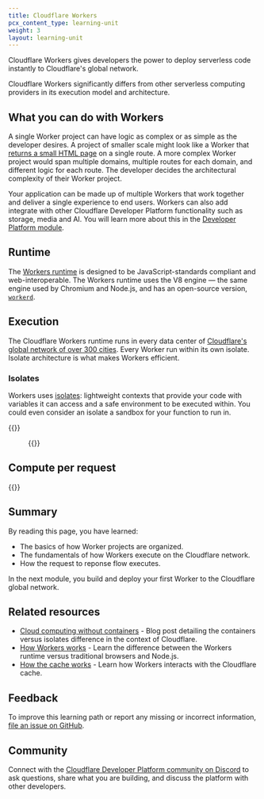 ```yaml
---
title: Cloudflare Workers
pcx_content_type: learning-unit
weight: 3
layout: learning-unit
---
```


Cloudflare Workers gives developers the power to deploy serverless code instantly to Cloudflare's global network.

Cloudflare Workers significantly differs from other serverless computing providers in its execution model and architecture.

## What you can do with Workers

A single Worker project can have logic as complex or as simple as the developer desires. A project of smaller scale might look like a Worker that [returns a small HTML page](/workers/examples/return-html/) on a single route. A more complex Worker project would span multiple domains, multiple routes for each domain, and different logic for each route. The developer decides the architectural complexity of their Worker project.

Your application can be made up of multiple Workers that work together and deliver a single experience to end users. Workers can also add integrate with other Cloudflare Developer Platform functionality such as storage, media and AI. You will learn more about this in the [Developer Platform module](/learning-paths/workers/devplat/).

## Runtime

The [Workers runtime](https://blog.cloudflare.com/workerd-open-source-workers-runtime) is designed to be JavaScript-standards compliant and web-interoperable. The Workers runtime uses the V8 engine — the same engine used by Chromium and Node.js, and has an open-source version, [`workerd`](https://github.com/cloudflare/workerd). 

## Execution

The Cloudflare Workers runtime runs in every data center of [Cloudflare's global network of over 300 cities](https://www.cloudflare.com/network/). Every Worker run within its own isolate. Isolate architecture is what makes Workers efficient.

### Isolates

Workers uses [isolates](/workers/reference/how-workers-works/#isolates): lightweight contexts that provide your code with variables it can access and a safe environment to be executed within. You could even consider an isolate a sandbox for your function to run in.

{{<render file="_isolate-description.md" productFolder="/workers/">}}

<figure>
  {{<architecture-diagram>}}
</figure>

## Compute per request

{{<render file="/_compute-per-request.md" productFolder="/workers/">}}

## Summary

By reading this page, you have learned:

- The basics of how Worker projects are organized.
- The fundamentals of how Workers execute on the Cloudflare network.
- How the request to reponse flow executes.

In the next module, you build and deploy your first Worker to the Cloudflare global network.

## Related resources

- [Cloud computing without containers](https://blog.cloudflare.com/cloud-computing-without-containers) - Blog post detailing the containers versus isolates difference in the context of Cloudflare.
- [How Workers works](/workers/reference/how-workers-works/) - Learn the difference between the Workers runtime versus traditional browsers and Node.js.
- [How the cache works](/workers/reference/how-the-cache-works/) - Learn how Workers interacts with the Cloudflare cache.

## Feedback

To improve this learning path or report any missing or incorrect information, [file an issue on GitHub](https://github.com/cloudflare/cloudflare-docs/issues/new/choose).

## Community

Connect with the [Cloudflare Developer Platform community on Discord](https://discord.cloudflare.com) to ask questions, share what you are building, and discuss the platform with other developers.